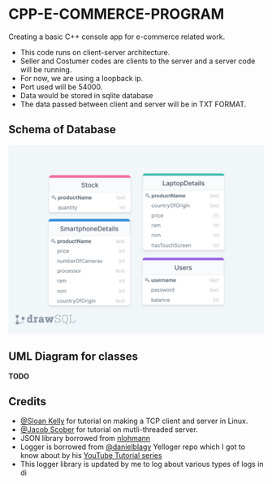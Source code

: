 # CPP-E-COMMERCE-PROGRAM

Creating a basic C++ console app for e-commerce related work.

- This code runs on client-server architecture.
- Seller and Costumer codes are clients to the server and a server code will be running.
- For now, we are using a loopback ip. 
- Port used will be 54000.
- Data would be stored in sqlite database 
- The data passed between client and server will be in TXT FORMAT.

## Schema of Database

<img src="img/drawSQL-export-2022-01-19_17 09.png">

## UML Diagram for classes

<b>TODO</b>

## Credits

- [@Sloan Kelly](https://www.youtube.com/channel/UC4LMPKWdhfFlJrJ1BHmRhMQ) for tutorial on making a TCP client and server in Linux.
- [@Jacob Scober](https://www.youtube.com/channel/UCwd5VFu4KoJNjkWJZMFJGHQ) for tutorial on mutli-threaded server.
- JSON library borrowed from [nlohmann](https://github.com/nlohmann/json)
- Logger is borrowed from [@danielblagy](https://github.com/danielblagy/Yelloger) Yelloger repo which I got to know about by his [YouTube Tutorial series](https://www.youtube.com/watch?v=1rnmYBSppYY&list=PL5Lk2LPoiyAKcw7T-_FB_4BNrWkxfwnus)
- This logger library is updated by me to log about various types of logs in di